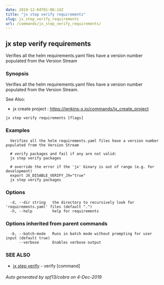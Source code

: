 ```yaml
---
date: 2019-12-04T01:06:14Z
title: "jx step verify requirements"
slug: jx_step_verify_requirements
url: /commands/jx_step_verify_requirements/
---
```

## jx step verify requirements

Verifies all the helm requirements.yaml files have a version number populated from the Version Stream

### Synopsis

Verifies all the helm requirements.yaml files have a version number populated from the Version Stream.
  
See Also: 

  * jx create project : https://jenkins-x.io/commands/jx_create_project

```
jx step verify requirements [flags]
```

### Examples

```
  Verifies all the helm requirements.yaml files have a version number populated from the Version Stream
  
  # verify packages and fail if any are not valid:
  jx step verify packages
  
  # override the error if the 'jx' binary is out of range (e.g. for development)
  export JX_DISABLE_VERIFY_JX="true"
  jx step verify packages
```

### Options

```
  -d, --dir string   the directory to recursively look for 'requirements.yaml' files (default ".")
  -h, --help         help for requirements
```

### Options inherited from parent commands

```
  -b, --batch-mode   Runs in batch mode without prompting for user input (default true)
      --verbose      Enables verbose output
```

### SEE ALSO

* [jx step verify](/commands/jx_step_verify/)	 - verify [command]

###### Auto generated by spf13/cobra on 4-Dec-2019
